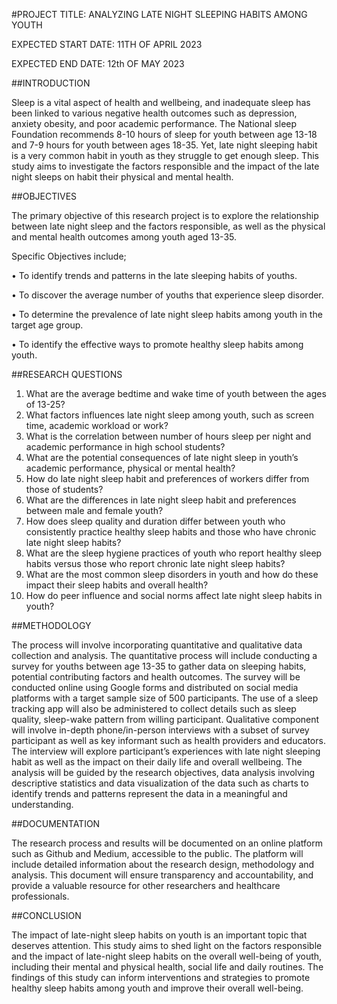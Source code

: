 #PROJECT TITLE: ANALYZING LATE NIGHT SLEEPING HABITS AMONG YOUTH

EXPECTED START DATE: 11TH OF APRIL 2023

EXPECTED END DATE: 12th OF MAY 2023

##INTRODUCTION

Sleep is a vital aspect of health and wellbeing, and inadequate sleep has been linked to various negative health outcomes such as depression, anxiety obesity, and poor academic performance. The National sleep Foundation recommends 8-10 hours of sleep for youth between age 13-18 and 7-9 hours for youth between ages 18-35. Yet, late night sleeping habit is a very common habit in youth as they struggle to get enough sleep. This study aims to investigate the factors responsible and the impact of the late night sleeps on habit their physical and mental health.

##OBJECTIVES

The primary objective of this research project is to explore the relationship between late night sleep and the factors responsible, as well as the physical and mental health outcomes among youth aged 13-35.

Specific Objectives include;

•	To identify trends and patterns in the late sleeping habits of youths.

•	To discover the average number of youths that experience sleep disorder.

•	To determine the prevalence of late night sleep habits among youth in the target age group.

•	To identify the effective ways to promote healthy sleep habits among youth.

##RESEARCH QUESTIONS

1.	What are the average bedtime and wake time of youth between the ages of 13-25?
2.	What factors influences late night sleep among youth, such as screen time, academic workload or work?
3.	What is the correlation between number of hours sleep per night and academic performance in high school students?
4.	What are the potential consequences of late night sleep in youth’s academic performance, physical or mental health?
5.	How do late night sleep habit and preferences of workers differ from those of students?
6.	What are the differences in late night sleep habit and preferences between male and female youth?
7.	How does sleep quality and duration differ between youth who consistently practice healthy sleep habits and those who have chronic late night sleep habits?
8.	What are the sleep hygiene practices of youth who report healthy sleep habits versus those who report chronic late night sleep habits?
9.	What are the most common sleep disorders in youth and how do these impact their sleep habits and overall health?
10.	How do peer influence and social norms affect late night sleep habits in youth?

##METHODOLOGY

The process will involve incorporating quantitative and qualitative data collection and analysis. 
The quantitative process will include conducting a survey for youths between age 13-35 to gather data on sleeping habits, potential contributing factors and health outcomes. The survey will be conducted online using Google forms and distributed on social media platforms with a target sample size of 500 participants. The use of a sleep tracking app will also be administered to collect details such as sleep quality, sleep-wake pattern from willing participant. 
Qualitative component will involve in-depth phone/in-person interviews with a subset of survey participant as well as key informant such as health providers and educators. The interview will explore participant’s experiences with late night sleeping habit as well as the impact on their daily life and overall wellbeing.
The analysis will be guided by the research objectives, data analysis involving descriptive statistics and data visualization of the data such as charts to identify trends and patterns represent the data in a meaningful and understanding. 

##DOCUMENTATION

The research process and results will be documented on an online platform such as Github and Medium, accessible to the public. The platform will include detailed information about the research design, methodology and analysis. This document will ensure transparency and accountability, and provide a valuable resource for other researchers and healthcare professionals.

##CONCLUSION

The impact of late-night sleep habits on youth is an important topic that deserves attention. This study aims to shed light on the factors responsible and the impact of late-night sleep habits on the overall well-being of youth, including their mental and physical health, social life and daily routines. The findings of this study can inform interventions and strategies to promote healthy sleep habits among youth and improve their overall well-being.




